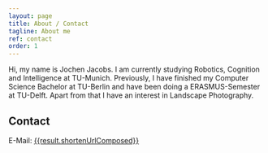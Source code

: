 ```yaml
---
layout: page
title: About / Contact
tagline: About me
ref: contact
order: 1
---
```


Hi, my name is Jochen Jacobs. I am currently studying Robotics, Cognition and Intelligence at TU-Munich. Previously, I have finished my Computer Science Bachelor at TU-Berlin and have been doing a ERASMUS-Semester at TU-Delft. Apart from that I have an interest in Landscape Photography.

## Contact
E-Mail: <a target="_blank" href="https://mailhide.io/e/4WmzJ">{{result.shortenUrlComposed}}</a>
